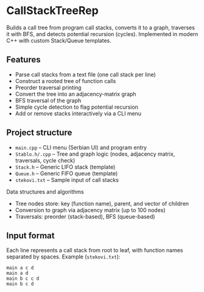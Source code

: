 # CallStackTreeRep

Builds a call tree from program call stacks, converts it to a graph, traverses it with BFS, and detects potential recursion (cycles). Implemented in modern C++ with custom Stack/Queue templates.

## Features
- Parse call stacks from a text file (one call stack per line)
- Construct a rooted tree of function calls
- Preorder traversal printing
- Convert the tree into an adjacency-matrix graph
- BFS traversal of the graph
- Simple cycle detection to flag potential recursion
- Add or remove stacks interactively via a CLI menu

## Project structure
- `main.cpp` – CLI menu (Serbian UI) and program entry
- `Stablo.h/.cpp` – Tree and graph logic (nodes, adjacency matrix, traversals, cycle check)
- `Stack.h` – Generic LIFO stack (template)
- `Queue.h` – Generic FIFO queue (template)
- `stekovi.txt` – Sample input of call stacks

Data structures and algorithms
- Tree nodes store: key (function name), parent, and vector of children
- Conversion to graph via adjacency matrix (up to 100 nodes)
- Traversals: preorder (stack-based), BFS (queue-based)

## Input format
Each line represents a call stack from root to leaf, with function names separated by spaces. Example (`stekovi.txt`):
```
main a c d
main a d
main b c c d
main b c d
```
